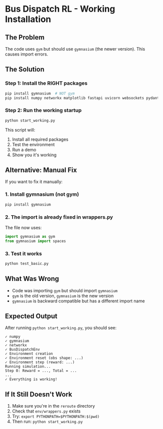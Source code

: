 # Bus Dispatch RL - Working Installation

## The Problem
The code uses `gym` but should use `gymnasium` (the newer version). This causes import errors.

## The Solution

### Step 1: Install the RIGHT packages
```bash
pip install gymnasium  # NOT gym
pip install numpy networkx matplotlib fastapi uvicorn websockets pydantic stable-baselines3 torch pandas
```

### Step 2: Run the working startup
```bash
python start_working.py
```

This script will:
1. Install all required packages
2. Test the environment
3. Run a demo
4. Show you it's working

## Alternative: Manual Fix

If you want to fix it manually:

### 1. Install gymnasium (not gym)
```bash
pip install gymnasium
```

### 2. The import is already fixed in wrappers.py
The file now uses:
```python
import gymnasium as gym
from gymnasium import spaces
```

### 3. Test it works
```bash
python test_basic.py
```

## What Was Wrong

- Code was importing `gym` but should import `gymnasium`
- `gym` is the old version, `gymnasium` is the new version
- `gymnasium` is backward compatible but has a different import name

## Expected Output

After running `python start_working.py`, you should see:
```
✓ numpy
✓ gymnasium  
✓ networkx
✓ BusDispatchEnv
✓ Environment creation
✓ Environment reset (obs shape: ...)
✓ Environment step (reward: ...)
Running simulation...
Step 0: Reward = ..., Total = ...
...
✓ Everything is working!
```

## If It Still Doesn't Work

1. Make sure you're in the `reroute` directory
2. Check that `env/wrappers.py` exists
3. Try: `export PYTHONPATH=$PYTHONPATH:$(pwd)`
4. Then run: `python start_working.py`
